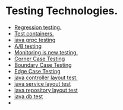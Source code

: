# Testing Technologies.

* [Regression testing.]()
* [Test containers.]()
* [java grpc testing]()
* [A/B testing]()
* [Monitoring is new testing.]()
* [Corner Case Testing]()
* [Boundary Case Testing]()
* [Edge Case Testing]()
* [java controller layout test.]()
* [java service layout test]()
* [java repository layout test]()
* [java db test]()
* []()
